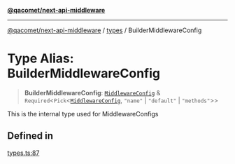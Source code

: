[**@qacomet/next-api-middleware**](../../README.md)

***

[@qacomet/next-api-middleware](../../modules.md) / [types](../README.md) / BuilderMiddlewareConfig

# Type Alias: BuilderMiddlewareConfig

> **BuilderMiddlewareConfig**: [`MiddlewareConfig`](../interfaces/MiddlewareConfig.md) & `Required`\<`Pick`\<[`MiddlewareConfig`](../interfaces/MiddlewareConfig.md), `"name"` \| `"default"` \| `"methods"`\>\>

This is the internal type used for MiddlewareConfigs

## Defined in

[types.ts:87](https://github.com/QAComet/next-api-middleware/blob/0bd481189c878c6c91f5198b87c801bc07163839/src/types.ts#L87)
